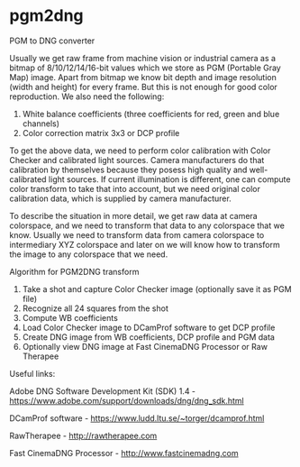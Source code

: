 # pgm2dng
PGM to DNG converter

Usually we get raw frame from machine vision or industrial camera as a bitmap of 8/10/12/14/16-bit values which we store as PGM (Portable Gray Map) image. Apart from bitmap we know bit depth and image resolution (width and height) for every frame. But this is not enough for good color reproduction. We also need the following:
1. White balance coefficients (three coefficients for red, green and blue channels)
2. Color correction matrix 3x3 or DCP profile

To get the above data, we need to perform color calibration with Color Checker and calibrated light sources. Camera manufacturers do that calibration by themselves because they posess high quality and well-calibrated light sources. If current illumination is different, one can compute color transform to take that into account, but we need original color calibration data, which is supplied by camera manufacturer.

To describe the situation in more detail, we get raw data at camera colorspace, and we need to transform that data to any colorspace that we know. Usually we need to transform data from camera colorspace to intermediary XYZ colorspace and later on we will know how to transform the image to any colorspace that we need.

Algorithm for PGM2DNG transform
1. Take a shot and capture Color Checker image (optionally save it as PGM file)
2. Recognize all 24 squares from the shot
3. Compute WB coefficients
4. Load Color Checker image to DCamProf software to get DCP profile
5. Create DNG image from WB coefficients, DCP profile and PGM data
6. Optionally view DNG image at Fast CinemaDNG Processor or Raw Therapee



Useful links:

Adobe DNG Software Development Kit (SDK) 1.4 - https://www.adobe.com/support/downloads/dng/dng_sdk.html

DCamProf software - https://www.ludd.ltu.se/~torger/dcamprof.html

RawTherapee - http://rawtherapee.com

Fast CinemaDNG Processor - http://www.fastcinemadng.com
